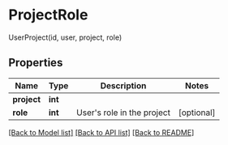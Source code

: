 # ProjectRole

UserProject(id, user, project, role)
## Properties
Name | Type | Description | Notes
------------ | ------------- | ------------- | -------------
**project** | **int** |  | 
**role** | **int** | User&#39;s role in the project | [optional] 

[[Back to Model list]](../README.md#documentation-for-models) [[Back to API list]](../README.md#documentation-for-api-endpoints) [[Back to README]](../README.md)


